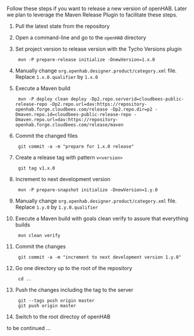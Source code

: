 Follow these steps if you want to release a new version of openHAB. Later we plan to leverage the Maven Release Plugin to facilitate these steps.

1. Pull the latest state from the repository
1. Open a command-line and go to the `openHAB` directory
1. Set project version to release version with the Tycho Versions plugin

        mvn -P prepare-release initialize -DnewVersion=1.x.0
1. Manually change `org.openhab.designer.product/category.xml` file. Replace `1.x.0.qualifier` by `1.x.0`
1. Execute a Maven build

        mvn -P deploy clean deploy -Dp2.repo.serverid=cloudbees-public-release-repo -Dp2.repo.url=dav:https://repository-openhab.forge.cloudbees.com/release -Dp2.repo.dir=p2 -Dmaven.repo.id=cloudbees-public-release-repo -Dmaven.repo.url=dav:https://repository-openhab.forge.cloudbees.com/release/maven
1. Commit the changed files

        git commit -a -m "prepare for 1.x.0 release"
1. Create a release tag with pattern `v<version>`

        git tag v1.x.0
1. Increment to next development version

        mvn -P prepare-snapshot initialize -DnewVersion=1.y.0
1. Manually change `org.openhab.designer.product/category.xml` file. Replace `1.y.0` by `1.y.0.qualifier`
1. Execute a Maven build with goals clean verify to assure that everything builds

        mvn clean verify
1. Commit the changes

        git commit -a -m "increment to next development version 1.y.0"
1. Go one directory up to the root of the repository

        cd ..
1. Push the changes including the tag to the server

        git --tags push origin master
        git push origin master
1. Switch to the root directoy of openHAB

to be continued …